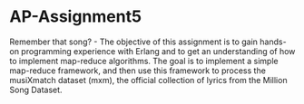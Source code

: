 AP-Assignment5
==============

Remember that song? - The objective of this assignment is to gain hands-on programming experience with Erlang and to get an understanding of how to implement map-reduce algorithms.  The goal is to implement a simple map-reduce framework, and then use this framework to process the musiXmatch dataset (mxm), the official collection of lyrics from the Million Song Dataset.
